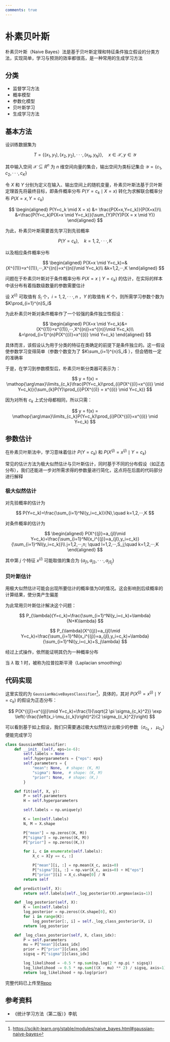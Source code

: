 ```yaml
---
comments: true
---
```


# 朴素贝叶斯

朴素贝叶斯（Naive Bayes）法是基于贝叶斯定理和特征条件独立假设的分类方法，实现简单，学习与预测的效率都很高，是一种常用的生成学习方法

## 分类

- 监督学习方法
- 概率模型
- 参数化模型
- 贝叶斯学习
- 生成学习方法

## 基本方法

设训练数据集为

$$
T=\{(x_1,y_1),(x_2,y_2),···,(x_N,y_N)\},\quad x\in \mathcal{X},y\in \mathcal{Y}
$$

其中输入空间 $\mathcal{X}\subseteq R^n$ 为 $n$ 维空间向量的集合，输出空间为类标记集合 $\mathcal{Y}=\{c_1,c_2,···,c_K\}$

令 $X$ 和 $Y$ 分别为定义在输入、输出空间上的随机变量，朴素贝叶斯法基于贝叶斯定理首先将最终目标，即条件概率分布 $P(Y=c_k \mid X=x)$ 转化为求解联合概率分布 $P(X=x,Y=c_k)$

$$
\begin{aligned}
P(Y=c_k \mid X = x) &= \frac{P(X=x,Y=c_k)}{P(X=x)}\\
&=\frac{P(Y=c_k)P(X=x \mid Y=c_k)}{\sum_{Y}P(Y)P(X = x \mid Y)}
\end{aligned}
$$

为此，朴素贝叶斯需要首先学习到先验概率

$$
P(Y=c_k),\quad k=1,2,···,K
$$

以及相应条件概率分布

$$
\begin{aligned}
P(X=x \mid Y=c_k)=&(X^{(1)}=x^{(1)},···,X^{(n)}=x^{(n)}\mid Y=c_k)\\
&k=1,2,···,K
\end{aligned}
$$

问题在于朴素贝叶斯对于条件概率分布 $P(X=x \mid Y=c_k)$ 的估计，在实际的样本中该分布有着指数级数量的参数需要估计

设 $X^{(i)}$ 可取值有 $S_i$ 个，$i=1,2,···,n$ ，$Y$ 的取值有 $K$ 个，则所需学习参数个数为 $K\prod_{i=1}^{n}S_i$

为此朴素贝叶斯对条件概率作了一个较强的条件独立性假设：

$$
\begin{aligned}
P(X=x \mid Y=c_k)&=(X^{(1)}=x^{(1)},···,X^{(n)}=x^{(n)}\mid Y=c_k)\\
&=\prod_{i=1}^{n}P(X^{(i)}=x^{(i)} \mid Y=c_k)
\end{aligned}
$$

具体而言，该假设认为用于分类的特征在类确定的前提下是条件独立的。这一假设使参数学习变得简单（参数个数变为了 $K\sum_{i=1}^{n}S_i$ ），但会牺牲一定的准确率

于是，在学习到参数模型后，朴素贝叶斯分类器可表示为：

$$
y = f(x) = \mathop{\arg\max}\limits_{c_k}\frac{P(Y=c_k)\prod_{i}P(X^{(i)}=x^{(i)} \mid Y=c_k)}{\sum_{k}P(Y)\prod_{i}P(X^{(i)} = x^{(i)} \mid Y=c_k)}
$$

因为对所有 $c_k$ 上式分母都相同，所以只需：

$$
y = f(x) = \mathop{\arg\max}\limits_{c_k}P(Y=c_k)\prod_{i}P(X^{(i)}=x^{(i)} \mid Y=c_k)
$$

## 参数估计

在朴素贝叶斯法中，学习意味着估计 $P(Y=c_k)$ 和 $P(X^{(j)}=x^{(j)}\mid Y=c_k)$

常见的估计方法为极大似然估计与贝叶斯估计，同时基于不同的分布假设（如正态分布），我们还能进一步对所需求得的参数量进行简化，这点将在后面的代码部分进行解释

### 极大似然估计

对先验概率的估计为

$$
P(Y=c_k)=\frac{\sum_{i=1}^NI(y_i=c_k)}{N},\quad k=1,2,···,K
$$

对条件概率的估计为

$$
\begin{aligned}
P(X^{(j)}=a_{jl}\mid Y=c_k)=\frac{\sum_{i=1}^NI(x_i^{(j)}=a_{jl},y_i=c_k)}{\sum_{i=1}^NI(y_i=c_k)}\\
j=1,2,···,n; \quad l=1,2,···,S_j;\quad k=1,2,···,K
\end{aligned}
$$

其中第 $j$ 个特征 $x^{(i)}$ 可能取值的集合为 $\{a_{j1},a_{j2},···,a_{jS_j}\}$

### 贝叶斯估计

用极大似然估计可能会出现所要估计的概率值为0的情况。这会影响到后续概率的计算结果，使分类产生偏差

为此常用贝叶斯估计解决这个问题：

$$
P_{\lambda}(Y=c_k)=\frac{\sum_{i=1}^NI(y_i=c_k)+\lambda}{N+K\lambda}
$$

$$
P_{\lambda}(X^{(j)}=a_{jl}\mid Y=c_k)=\frac{\sum_{i=1}^NI(x_i^{(j)}=a_{jl},y_i=c_k)+\lambda}{\sum_{i=1}^NI(y_i=c_k)+S_j\lambda}
$$

经过上式操作，依然能证明其仍为一种概率分布

当 $\lambda$ 取 $1$ 时，被称为拉普拉斯平滑（Laplacian smoothing）

## 代码实现

这里实现的为 `GaussianNaiveBayesClassifier`[^1]，具体的，其对 $P(X^{(j)}=x^{(j)}\mid Y=c_k)$ 的假设为正态分布：

[^1]: https://scikit-learn.org/stable/modules/naive_bayes.html#gaussian-naive-bayes

$$
P(X^{(j)}=x^{(j)}\mid Y=c_k)=\frac{1}{\sqrt{2 \pi \sigma_{c_k}^2}} \exp \left(-\frac{\left(x_i-\mu_{c_k}\right)^2}{2 \sigma_{c_k}^2}\right)
$$

可以看到基于如上假设，我们只需要通过极大似然估计出极少的参数（$\sigma_{c_k}$ ， $\mu_{c_k}$）便能完成学习

```python
class GaussianNBClassifier:
    def __init__(self, eps=1e-6):
        self.labels = None
        self.hyperparameters = {"eps": eps}
        self.parameters = {
            "mean": None,  # shape: (K, M)
            "sigma": None,  # shape: (K, M)
            "prior": None,  # shape: (K,)
        }

    def fit(self, X, y):
        P = self.parameters
        H = self.hyperparameters

        self.labels = np.unique(y)

        K = len(self.labels)
        N, M = X.shape

        P["mean"] = np.zeros((K, M))
        P["sigma"] = np.zeros((K, M))
        P["prior"] = np.zeros((K,))

        for i, c in enumerate(self.labels):
            X_c = X[y == c, :]

            P["mean"][i, :] = np.mean(X_c, axis=0)
            P["sigma"][i, :] = np.var(X_c, axis=0) + H["eps"]
            P["prior"][i] = X_c.shape[0] / N
        return self

    def predict(self, X):
        return self.labels[self._log_posterior(X).argmax(axis=1)]

    def _log_posterior(self, X):
        K = len(self.labels)
        log_posterior = np.zeros((X.shape[0], K))
        for i in range(K):
            log_posterior[:, i] = self._log_class_posterior(X, i)
        return log_posterior

    def _log_class_posterior(self, X, class_idx):
        P = self.parameters
        mu = P["mean"][class_idx]
        prior = P["prior"][class_idx]
        sigsq = P["sigma"][class_idx]

        log_likelihood = -0.5 * np.sum(np.log(2 * np.pi * sigsq))
        log_likelihood -= 0.5 * np.sum(((X - mu) ** 2) / sigsq, axis=1)
        return log_likelihood + np.log(prior)
```

完整代码已上传至[Repo](https://github.com/Alexair059/ML-lib)

## 参考资料

- 《统计学习方法（第二版）》李航